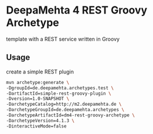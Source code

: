 # DeepaMehta 4 REST Groovy Archetype

template with a REST service written in Groovy

## Usage

create a simple REST plugin

```sh
mvn archetype:generate \
-DgroupId=de.deepamehta.archetypes.test \
-DartifactId=simple-rest-groovy-plugin \
-Dversion=1.0-SNAPSHOT \
-DarchetypeCatalog=http://m2.deepamehta.de \
-DarchetypeGroupId=de.deepamehta.archetypes \
-DarchetypeArtifactId=dm4-rest-groovy-archetype \
-DarchetypeVersion=4.1.3 \
-DinteractiveMode=false
```
